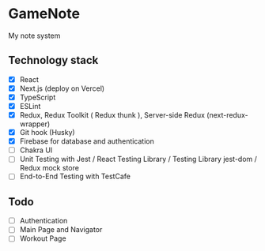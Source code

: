 # GameNote

My note system

## Technology stack

- [x] React
- [x] Next.js (deploy on Vercel)
- [x] TypeScript
- [x] ESLint
- [x] Redux, Redux Toolkit ( Redux thunk ), Server-side Redux (next-redux-wrapper)
- [x] Git hook (Husky)
- [x] Firebase for database and authentication
- [ ] Chakra UI
- [ ] Unit Testing with Jest / React Testing Library / Testing Library jest-dom / Redux mock store
- [ ] End-to-End Testing with TestCafe 

## Todo

- [ ] Authentication
- [ ] Main Page and Navigator
- [ ] Workout Page
